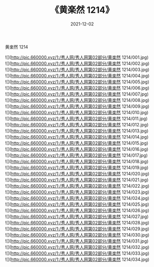 ﻿---
layout: post
title:  《黄楽然 1214》
date:   2021-12-02
img: http://pic.660000.xyz/1:/秀人网/秀人网第02部分/黄楽然 1214/000.jpg
categories: [美女, 清纯, 唯美]
---

黄楽然 1214

  ![](http://pic.660000.xyz/1:/秀人网/秀人网第02部分/黄楽然 1214/001.jpg) <br> ![](http://pic.660000.xyz/1:/秀人网/秀人网第02部分/黄楽然 1214/002.jpg) <br> ![](http://pic.660000.xyz/1:/秀人网/秀人网第02部分/黄楽然 1214/003.jpg) <br> ![](http://pic.660000.xyz/1:/秀人网/秀人网第02部分/黄楽然 1214/004.jpg) <br> ![](http://pic.660000.xyz/1:/秀人网/秀人网第02部分/黄楽然 1214/005.jpg) <br> ![](http://pic.660000.xyz/1:/秀人网/秀人网第02部分/黄楽然 1214/006.jpg) <br> ![](http://pic.660000.xyz/1:/秀人网/秀人网第02部分/黄楽然 1214/007.jpg) <br> ![](http://pic.660000.xyz/1:/秀人网/秀人网第02部分/黄楽然 1214/008.jpg) <br> ![](http://pic.660000.xyz/1:/秀人网/秀人网第02部分/黄楽然 1214/009.jpg) <br> ![](http://pic.660000.xyz/1:/秀人网/秀人网第02部分/黄楽然 1214/010.jpg) <br> ![](http://pic.660000.xyz/1:/秀人网/秀人网第02部分/黄楽然 1214/011.jpg) <br> ![](http://pic.660000.xyz/1:/秀人网/秀人网第02部分/黄楽然 1214/012.jpg) <br> ![](http://pic.660000.xyz/1:/秀人网/秀人网第02部分/黄楽然 1214/013.jpg) <br> ![](http://pic.660000.xyz/1:/秀人网/秀人网第02部分/黄楽然 1214/014.jpg) <br> ![](http://pic.660000.xyz/1:/秀人网/秀人网第02部分/黄楽然 1214/015.jpg) <br> ![](http://pic.660000.xyz/1:/秀人网/秀人网第02部分/黄楽然 1214/016.jpg) <br> ![](http://pic.660000.xyz/1:/秀人网/秀人网第02部分/黄楽然 1214/017.jpg) <br> ![](http://pic.660000.xyz/1:/秀人网/秀人网第02部分/黄楽然 1214/018.jpg) <br> ![](http://pic.660000.xyz/1:/秀人网/秀人网第02部分/黄楽然 1214/019.jpg) <br> ![](http://pic.660000.xyz/1:/秀人网/秀人网第02部分/黄楽然 1214/020.jpg) <br> ![](http://pic.660000.xyz/1:/秀人网/秀人网第02部分/黄楽然 1214/021.jpg) <br> ![](http://pic.660000.xyz/1:/秀人网/秀人网第02部分/黄楽然 1214/022.jpg) <br> ![](http://pic.660000.xyz/1:/秀人网/秀人网第02部分/黄楽然 1214/023.jpg) <br> ![](http://pic.660000.xyz/1:/秀人网/秀人网第02部分/黄楽然 1214/024.jpg) <br> ![](http://pic.660000.xyz/1:/秀人网/秀人网第02部分/黄楽然 1214/025.jpg) <br> ![](http://pic.660000.xyz/1:/秀人网/秀人网第02部分/黄楽然 1214/026.jpg) <br> ![](http://pic.660000.xyz/1:/秀人网/秀人网第02部分/黄楽然 1214/027.jpg) <br> ![](http://pic.660000.xyz/1:/秀人网/秀人网第02部分/黄楽然 1214/028.jpg) <br> ![](http://pic.660000.xyz/1:/秀人网/秀人网第02部分/黄楽然 1214/029.jpg) <br> ![](http://pic.660000.xyz/1:/秀人网/秀人网第02部分/黄楽然 1214/030.jpg) <br> ![](http://pic.660000.xyz/1:/秀人网/秀人网第02部分/黄楽然 1214/031.jpg) <br> ![](http://pic.660000.xyz/1:/秀人网/秀人网第02部分/黄楽然 1214/032.jpg) <br> ![](http://pic.660000.xyz/1:/秀人网/秀人网第02部分/黄楽然 1214/033.jpg) <br> ![](http://pic.660000.xyz/1:/秀人网/秀人网第02部分/黄楽然 1214/034.jpg) <br>